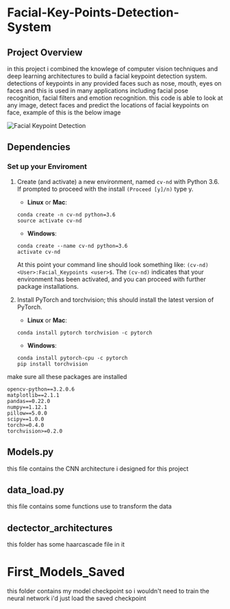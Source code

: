 [//]: # (Image References)

[image1]: ./images/key_pts_example.png "Facial Keypoint Detection"

# Facial-Key-Points-Detection-System

## Project Overview
in this project i combined the knowlege of computer vision techniques and deep learning architectures to build a facial keypoint detection system.
detections of keypoints in any provided faces such as nose, mouth, eyes on faces and this is used in many applications including facial pose recognition, facial filters and emotion recognition. this code is able to look at any image, detect faces and predict the locations of facial keypoints on face, example of this is the below image

![Facial Keypoint Detection][image1]


## Dependencies
### Set up your Enviroment
1. Create (and activate) a new environment, named `cv-nd` with Python 3.6. If prompted to proceed with the install `(Proceed [y]/n)` type y.

	- __Linux__ or __Mac__: 
	```
	conda create -n cv-nd python=3.6
	source activate cv-nd
	```
	- __Windows__: 
	```
	conda create --name cv-nd python=3.6
	activate cv-nd
	```
	
	At this point your command line should look something like: `(cv-nd) <User>:Facial_Keypoints <user>$`. The `(cv-nd)` indicates that your environment has been activated, and you can proceed with further package installations.

2. Install PyTorch and torchvision; this should install the latest version of PyTorch.
	
	- __Linux__ or __Mac__: 
	```
	conda install pytorch torchvision -c pytorch 
	```
	- __Windows__: 
	```
	conda install pytorch-cpu -c pytorch
	pip install torchvision
	```
make sure all these packages are installed
```
opencv-python==3.2.0.6
matplotlib==2.1.1
pandas==0.22.0
numpy==1.12.1
pillow==5.0.0
scipy==1.0.0
torch>=0.4.0
torchvision>=0.2.0
```

## Models.py 
this file contains the CNN architecture i designed for this project

## data_load.py
this file contains some functions use to transform the data

## dectector_architectures
this folder has some haarcascade file in it

# First_Models_Saved
this folder contains my model checkpoint so i wouldn't need to train the neural network i'd just load the saved checkpoint
